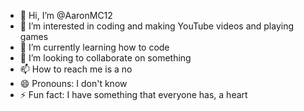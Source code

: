 - 👋 Hi, I’m @AaronMC12
- 👀 I’m interested in coding and making YouTube videos and playing games
- 🌱 I’m currently learning how to code
- 💞️ I’m looking to collaborate on something
- 📫 How to reach me is a no
- 😄 Pronouns: I don't know
- ⚡ Fun fact: I have something that everyone has, a heart

<!---
AaronMC12/AaronMC12 is a ✨ special ✨ repository because its `README.md` (this file) appears on your GitHub profile.
You can click the Preview link to take a look at your changes.
--->
